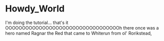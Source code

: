 # Howdy_World
I'm doing the tutorial... that's it
OOOOOOOOOOOOOOOOOOOOOOOOOOOOOOOOOOh there once was a hero named Ragnar the Red that came to Whiterun from ol' Rorikstead,
